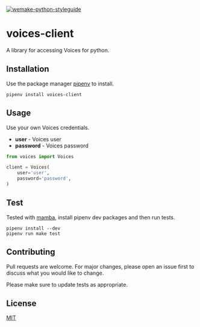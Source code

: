 [![wemake-python-styleguide](https://img.shields.io/badge/style-wemake-000000.svg)](https://github.com/wemake-services/wemake-python-styleguide)

voices-client
===========

A library for accessing Voices for python.


## Installation
Use the package manager [pipenv](https://pypi.org/project/pipenv/2020.6.2/) to install.

    pipenv install voices-client

## Usage
Use your own Voices credentials.
* **user** - Voices user
* **password** - Voices password

```python
from voices import Voices

client = Voices(
    user='user',
    password='password',
)
```


## Test
Tested with [mamba](https://mamba-framework.readthedocs.io/en/latest/), install pipenv dev packages and then run tests.

    pipenv install --dev
    pipenv run make test

## Contributing
Pull requests are welcome. For major changes, please open an issue first to discuss what you would like to change.

Please make sure to update tests as appropriate.

## License
[MIT](https://choosealicense.com/licenses/mit/)

